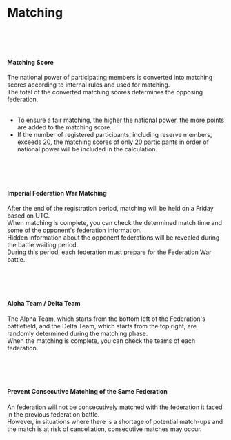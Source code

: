 # Matching

<br>
<br>
<br>

#### Matching Score

The national power of participating members is converted into matching scores according to internal rules and used for matching.<br>
The total of the converted matching scores determines the opposing federation.<br>
<br>
- To ensure a fair matching, the higher the national power, the more points are added to the matching score.<br>
- If the number of registered participants, including reserve members, exceeds 20, the matching scores of only 20 participants  in order of national power will be included in the calculation.

<br>
<br>
<br>

#### Imperial Federation War Matching

After the end of the registration period, matching will be held on a Friday based on UTC.<br>
When matching is complete, you can check the determined match time and some of the opponent's federation information.<br>
Hidden information about the opponent federations will be revealed during the battle waiting period.<br>
During this period, each federation must prepare for the Federation War battle.

<br>
<br>
<br>

#### Alpha Team / Delta Team
The Alpha Team, which starts from the bottom left of the Federation's battlefield, and the Delta Team, which starts from the top right, are randomly determined during the matching phase.<br>
When the matching is complete, you can check the teams of each federation.

<br>
<br>
<br>

#### Prevent Consecutive Matching of the Same Federation

An federation will not be consecutively matched with the federation it faced in the previous federation battle.<br>
However, in situations where there is a shortage of potential match-ups and the match is at risk of cancellation, consecutive matches may occur.<br>

<br>
<br>
<br>